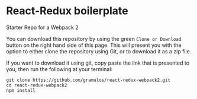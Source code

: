 # React-Redux boilerplate
Starter Repo for a Webpack 2

You can download this repository by using the green `Clone or Download` button on the right hand side of this page.  This will present you with the option to either clone the repository using Git, or to download it as a zip file.

If you want to download it using git, copy paste the link that is presented to you, then run the following at your terminal:

```
git clone https://github.com/gramulos/react-redux-webpack2.git
cd react-redux-webpack2
npm install
```
